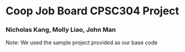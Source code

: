 # Coop Job Board CPSC304 Project
### Nicholas Kang, Molly Liao, John Man

Note: We used the sample project provided as our base code